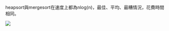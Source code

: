 heapsort與mergesort在速度上都為nlog(n)，最佳、平均、最糟情況，花費時間相同。

![](https://image.slidesharecdn.com/lecture5-130609112510-phpapp01/95/quick-sort-merge-sort-heap-sort-2-638.jpg?cb=1370777183)
